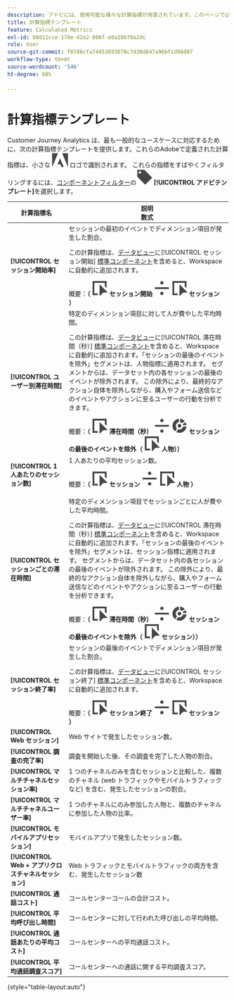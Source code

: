 ```yaml
---
description: アドビには、使用可能な様々な計算指標が用意されています。このページでは、これらの指標とその使用目的を一覧表示します。
title: 計算指標テンプレート
feature: Calculated Metrics
exl-id: 08d11cce-170e-42a2-806f-e0a28b70a2dc
role: User
source-git-commit: f0786cfa74453693078c7d30d647a96bf1d98d07
workflow-type: tm+mt
source-wordcount: '546'
ht-degree: 88%

---
```


# 計算指標テンプレート

Customer Journey Analytics は、最も一般的なユースケースに対応するために、次の計算指標テンプレートを提供します。これらのAdobeで定義された計算指標は、小さな ![AdobeLogoSmall](/help/assets/icons/AdobeLogoSmall.svg) ロゴで識別されます。 これらの指標をすばやくフィルタリングするには、[コンポーネントフィルター](/help/components/overview.md#filter)の![ラベル](/help/assets/icons/Label.svg) **[!UICONTROL アドビテンプレート]**&#x200B;を選択します。

| 計算指標名 | 説明<br/>数式 |
|---------|----------|
| **[!UICONTROL セッション開始率]** | セッションの最初のイベントでディメンション項目が発生した割合。<p>この計算指標は、[データビュー](/help/data-views/create-dataview.md)に[!UICONTROL セッション開始] [標準コンポーネント](/help/data-views/component-reference.md)を含めると、Workspace に自動的に追加されます。</p>概要：**（** ![イベント](/help/assets/icons/Event.svg) **セッション開始** ![除算](/help/assets/icons/Divide.svg) ![イベント](/help/assets/icons/Event.svg) **セッション** **）** |
| **[!UICONTROL ユーザー別滞在時間]** | 特定のディメンション項目に対して人が費やした平均時間。<p>この計算指標は、[データビュー](/help/data-views/create-dataview.md)に[!UICONTROL 滞在時間（秒）] [標準コンポーネント](/help/data-views/component-reference.md)を含めると、Workspace に自動的に追加されます。「セッションの最後のイベントを除外」セグメントは、人物指標に適用されます。 セグメントからは、データセット内の各セッションの最後のイベントが除外されます。 この除外により、最終的なアクション自体を除外しながら、購入やフォーム送信などのイベントやアクションに至るユーザーの行動を分析できます。</p>概要：**（** ![イベント](/help/assets/icons/Event.svg) **滞在時間（秒）** ![除算](/help/assets/icons/Divide.svg) ![セグメント化](/help/assets/icons/Segmentation.svg) **セッションの最後のイベントを除外（** ![イベント](/help/assets/icons/Event.svg) **人物））** |
| **[!UICONTROL 1 人あたりのセッション数]** | 1 人あたりの平均セッション数。<p>概要：**（** ![イベント](/help/assets/icons/Event.svg) **セッション** ![除算](/help/assets/icons/Divide.svg) ![イベント](/help/assets/icons/Event.svg) **人物** **）** |
| **[!UICONTROL セッションごとの滞在時間]** | 特定のディメンション項目でセッションごとに人が費やした平均時間。<p>この計算指標は、[データビュー](/help/data-views/create-dataview.md)に[!UICONTROL 滞在時間（秒）] [標準コンポーネント](/help/data-views/component-reference.md)を含めると、Workspace に自動的に追加されます。「セッションの最後のイベントを除外」セグメントは、セッション指標に適用されます。 セグメントからは、データセット内の各セッションの最後のイベントが除外されます。 この除外により、最終的なアクション自体を除外しながら、購入やフォーム送信などのイベントやアクションに至るユーザーの行動を分析できます。</p>概要：**（** ![イベント](/help/assets/icons/Event.svg) **滞在時間（秒）** ![除算](/help/assets/icons/Divide.svg) ![セグメント化](/help/assets/icons/Segmentation.svg) **セッションの最後のイベントを除外（** ![イベント](/help/assets/icons/Event.svg) **セッション））** |
| **[!UICONTROL セッション終了率]** | セッションの最後のイベントでディメンション項目が発生した割合。 <p>この計算指標は、[データビュー](/help/data-views/create-dataview.md)に[!UICONTROL セッション終了] [標準コンポーネント](/help/data-views/component-reference.md)を含めると、Workspace に自動的に追加されます。</p>概要：**（** ![イベント](/help/assets/icons/Event.svg) **セッション終了** ![除算](/help/assets/icons/Divide.svg) ![イベント](/help/assets/icons/Event.svg) **セッション** **）** |
| **[!UICONTROL Web セッション]** | Web サイトで発生したセッション数。 |
| **[!UICONTROL 調査の完了率]** | 調査を開始した後、その調査を完了した人物の割合。 |
| **[!UICONTROL マルチチャネルセッション率]** | 1 つのチャネルのみを含むセッションと比較した、複数のチャネル (web トラフィックやモバイルトラフィックなど) を含む、発生したセッションの割合。 |
| **[!UICONTROL マルチチャネルユーザー率]** | 1 つのチャネルにのみ参加した人物と、複数のチャネルに参加した人物の比率。 |
| **[!UICONTROL モバイルアプリセッション]** | モバイルアプリで発生したセッション数。 |
| **[!UICONTROL Web + アプリクロスチャネルセッション]** | Web トラフィックとモバイルトラフィックの両方を含む、発生したセッション数 |
| **[!UICONTROL 通話コスト]** | コールセンターコールの合計コスト。<!-- <p>Summary: Call length</p> --> |
| **[!UICONTROL 平均呼び出し時間]** | コールセンターに対して行われた呼び出しの平均時間。 |
| **[!UICONTROL 通話あたりの平均コスト]** | コールセンターへの平均通話コスト。 |
| **[!UICONTROL 平均通話調査スコア]** | コールセンターへの通話に関する平均調査スコア。 |

{style="table-layout:auto"}
